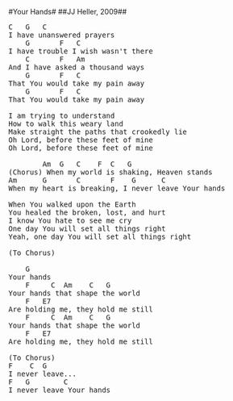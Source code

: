 #Your Hands#
##JJ Heller, 2009##
<pre>
<span class="notes">C	G	C</span>
I have unanswered prayers
<span class="notes">	G		F	C</span>
I have trouble I wish wasn't there
<span class="notes">	C		F	Am</span>
And I have asked a thousand ways
<span class="notes">	G		F	C</span>
That You would take my pain away
<span class="notes">	G		F	C</span>
That You would take my pain away

I am trying to understand
How to walk this weary land
Make straight the paths that crookedly lie
Oh Lord, before these feet of mine
Oh Lord, before these feet of mine

<span class="notes">		Am	G	C    F	C	G</span>
(Chorus) When my world is shaking, Heaven stands
<span class="notes">Am	    G	    C		F    G		C</span>
When my heart is breaking, I never leave Your hands

When You walked upon the Earth
You healed the broken, lost, and hurt
I know You hate to see me cry
One day You will set all things right
Yeah, one day You will set all things right

(To Chorus)

<span class="notes">	G</span>
Your hands
<span class="notes">	F     C	 Am    C   G</span>
Your hands that shape the world
<span class="notes">	F	E7</span>
Are holding me, they hold me still
<span class="notes">	F     C	 Am    C   G</span>
Your hands that shape the world
<span class="notes">	F	E7</span>
Are holding me, they hold me still

(To Chorus)
<span class="notes">F    C	G</span>
I never leave... 
<span class="notes">F	G	     C</span>
I never leave Your hands
</pre>
